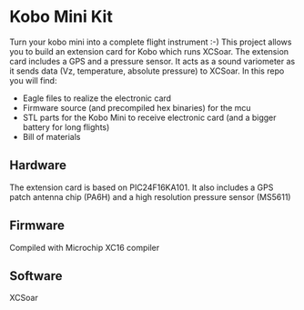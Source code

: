 # Kobo Mini Kit

Turn your kobo mini into a complete flight instrument :-)
This project allows you to build an extension card for Kobo which runs XCSoar. The extension card includes a GPS and a pressure sensor. It acts as a sound variometer as it sends data (Vz, temperature, absolute pressure) to XCSoar. In this repo you will find:
- Eagle files to realize the electronic card
- Firmware source (and precompiled hex binaries) for the mcu
- STL parts for the Kobo Mini to receive electronic card (and a bigger battery for long flights)
- Bill of materials

## Hardware

The extension card is based on PIC24F16KA101. It also includes a GPS patch antenna chip (PA6H) and a high resolution pressure sensor (MS5611)

## Firmware

Compiled with Microchip XC16 compiler

## Software

XCSoar
